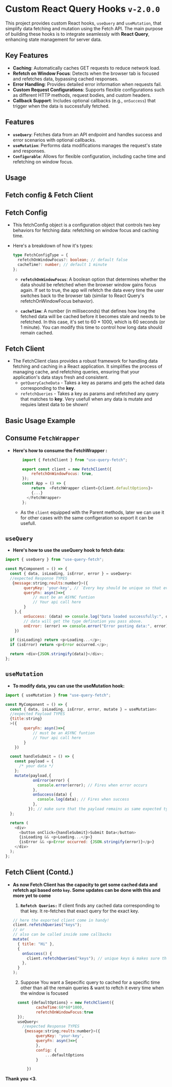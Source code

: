 # Custom React Query Hooks `v-2.0.0`

This project provides custom React hooks, `useQuery` and `useMutation`, that simplify data fetching and mutation using the Fetch API. The main purpose of building these hooks is to integrate seamlessly with **React Query**, enhancing state management for server data.

## Key Features

- **Caching**: Automatically caches GET requests to reduce network load.
- **Refetch on Window Focus**: Detects when the browser tab is focused and refetches data, bypassing cached responses.
- **Error Handling**: Provides detailed error information when requests fail.
- **Custom Request Configurations**: Supports flexible configurations such as different HTTP methods, request bodies, and custom headers.
- **Callback Support**: Includes optional callbacks (e.g., `onSuccess`) that trigger when the data is successfully fetched.

## Features

- **`useQuery`**: Fetches data from an API endpoint and handles success and error scenarios with optional callbacks.
- **`useMutation`**: Performs data modifications manages the request's state and responses.
- **`Configurable`**: Allows for flexible configuration, including cache time and refetching on window focus.

## Usage

## Fetch config & Fetch Client

## Fetch Config

- This fetchConfig object is a configuration object that controls two key behaviors for fetching data: refetching on window focus and caching time.
- Here's a breakdown of how it's types:

  ```typescript
  type FetchConfigType = {
    refetchOnWindowFocus?: boolean; // default false
    cacheTime?: number; // default 1 minute
  };
  ```

  - **`refetchOnWindowFocus`**: A boolean option that determines whether the data should be refetched when the browser window gains focus again. If set to true, the app will refetch the data every time the user switches back to the browser tab (similar to React Query's refetchOnWindowFocus behavior).

  - **`cacheTime`**: A number (in milliseconds) that defines how long the fetched data will be cached before it becomes stale and needs to be refetched. In this case, it's set to 60 \* 1000, which is 60 seconds (or 1 minute). You can modify this time to control how long data should remain cached.

## Fetch Client

- The FetchClient class provides a robust framework for handling data fetching and caching in a React application. It simplifies the process of managing cache, and refetching queries, ensuring that your application's data stays fresh and consistent.
  - `getQueryCacheData` - Takes a key as params and gets the ached data corresponding to the **key**.
  - `refetchQueries` - Takes a key as params and refetched any query that matches to **key**. Very usefull when any data is mutate and requies latest data to be shown!

## Basic Usage Example

## Consume `FetchWrapper`

- **Here's how to consume the FetchWrapper :**

  ```javascript
      import { FetchClient } from "use-query-fetch";

      export const client = new FetchClient({
          refetchOnWindowFocus: true,
      });
      const App = () => {
          return  <FetchWrapper client={client.defaultOptions}>
          {...}
        </FetchWrapper>
      };
  ```

  - As the `client` equipped with the Parent methods, later we can use it for other cases with the same configeration so export it can be usefull.

## `useQuery`

- **Here's how to use the useQuery hook to fetch data:**

```javascript
import { useQuery } from "use-query-fetch";

const MyComponent = () => {
  const { data, isLoading, isError, error } = useQuery<
  //expected Response TYPES
   {message:string;reults:number}>({
        queryKey: 'your-key', // `Every key should be unique so that every cached data has their own identifier and can be used later`
        queryFn: asyn()=>{
            // must be an ASYNC funtion
            // Your api call here
        }
    },{
        onSuccess: (data) => console.log("Data loaded successfully:", data), // Fires when success
        // data will get the type defination you pass above.
        onError: (error) => console.error("Error posting data:", error), // Fires when error occurs
    })

  if (isLoading) return <p>Loading...</p>;
  if (isError) return <p>Error occurred.</p>;

  return <div>{JSON.stringify(data)}</div>;
};
```

## `useMutation`

- **To modify data, you can use the useMutation hook:**

```javascript
import { useMutation } from "use-query-fetch";

const MyComponent = () => {
  const { data, isLoading, isError, error, mutate } = useMutation<
  //expected Payload TYPES
  {title:string}
  >({
        queryFn: asyn()=>{
            // must be an ASYNC funtion
            // Your api call here
        }
    })

  const handleSubmit = () => {
    const payload = {
      /* your data */
    };
    mutate(payload,{
            onError(error) {
              console.error(error); // Fires when error occurs
            },
            onSuccess(data) {
              console.log(data); // Fires when success
            },
          }); // make sure that the payload remains as same expected type
  };

  return (
    <div>
      <button onClick={handleSubmit}>Submit Data</button>
      {isLoading && <p>Loading...</p>}
      {isError && <p>Error occurred: {JSON.stringify(error)}</p>}
    </div>
  );
};
```

## Fetch Client (Contd.)

- **As now Fetch Client has the capacity to get some cached data and refetch api based onto `key`. Some updates can be done with this and more yet to come**

  1. **`Refetch Queries:`** If client finds any cached data corresponding to that key. It re-fetches that exact query for the exact key.

  ```javascript
  // here the exported client come in handy!
  client.refetchQueries("keys");
  // or
  // also can be called inside some callbacks
  mutate(
    { title: "Hi" },
    {
      onSuccess() {
        client.refetchQueries("keys"); // unique keys & makes sure that the latest data is fetched after mutating. :D
      },
    }
  );
  ```

  2. Suppose You want a Sepecific query to cached for a specific time other than all the remain queries & want to reftch it every time when the window is focused

  ```javascript
    const {defaultOptions} = new FetchClient({
            cacheTime:60*60*1000,
            refetchOnWindowFocus:true
    });
    useQuery<
      //expected Response TYPES
       {message:string;reults:number}>({
            queryKey: 'your-key',
            queryFn: asyn()=>{
            },
            config: {
                ...defaultOptions
            }

        })
  ```

**Thank you <3**.
